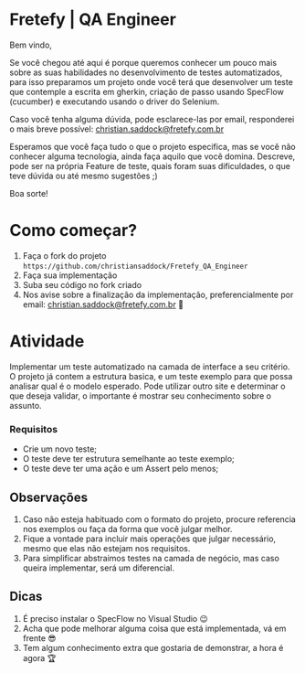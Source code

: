 # Fretefy | QA Engineer

Bem vindo,

Se você chegou até aqui é porque queremos conhecer um pouco mais sobre as suas habilidades no desenvolvimento de testes automatizados, para isso preparamos um projeto onde você terá que desenvolver um teste que contemple a escrita em gherkin, criação de passo usando SpecFlow (cucumber) e executando usando o driver do Selenium.

Caso você tenha alguma dúvida, pode esclarece-las por email, responderei o mais breve possível: christian.saddock@fretefy.com.br 

Esperamos que você faça tudo o que o projeto especifica, mas se você não conhecer alguma tecnologia, ainda faça aquilo que você domina. Descreve, pode ser na própria Feature de teste, quais foram suas dificuldades, o que teve dúvida ou até mesmo sugestões ;) 

Boa sorte!

# Como começar?

1. Faça o fork do projeto `https://github.com/christiansaddock/Fretefy_QA_Engineer`
2. Faça sua implementação
3. Suba seu código no fork criado
4. Nos avise sobre a finalização da implementação, preferencialmente por email: christian.saddock@fretefy.com.br 🚀


# Atividade

Implementar um teste automatizado na camada de interface a seu critério. O projeto já contem a estrutura basica, e um teste exemplo para que possa analisar qual é o modelo esperado. Pode utilizar outro site e determinar o que deseja validar, o importante é mostrar seu conhecimento sobre o assunto.

### Requisitos
- Crie um novo teste;
- O teste deve ter estrutura semelhante ao teste exemplo;
- O teste deve ter uma ação e um Assert pelo menos;

## Observações
1. Caso não esteja habituado com o formato do projeto, procure referencia nos exemplos ou faça da forma que você julgar melhor.
2. Fique a vontade para incluir mais operações que julgar necessário, mesmo que elas não estejam nos requisitos.
3. Para simplificar abstraimos testes na camada de negócio, mas caso queira implementar, será um diferencial.

## Dicas
1. É preciso instalar o SpecFlow no Visual Studio 😉
2. Acha que pode melhorar alguma coisa que está implementada, vá em frente 😎
3. Tem algum conhecimento extra que gostaria de demonstrar, a hora é agora 🏆
